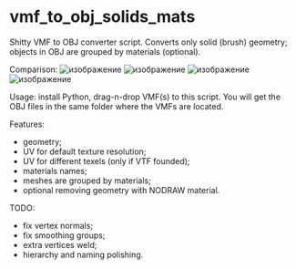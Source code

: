 # vmf_to_obj_solids_mats
Shitty VMF to OBJ converter script. Converts only solid (brush) geometry; objects in OBJ are grouped by materials (optional).

Comparison:
![изображение](https://github.com/Ambiabstract/vmf_to_obj_solids_mats/assets/60753651/7464d70d-8929-4630-87b9-1e1c48ce1ff7)
![изображение](https://github.com/Ambiabstract/vmf_to_obj_solids_mats/assets/60753651/38f29626-b3c8-47ef-88b6-53a4fabe1e91)
![изображение](https://github.com/Ambiabstract/vmf_to_obj_solids_mats/assets/60753651/ca90bc4b-d125-487f-a57c-4c3de1145294)
![изображение](https://github.com/Ambiabstract/vmf_to_obj_solids_mats/assets/60753651/01b1ec7e-f285-4a9e-8942-9a1ff4f50653)

Usage: install Python, drag-n-drop VMF(s) to this script.
You will get the OBJ files in the same folder where the VMFs are located.

Features:
- geometry;
- UV for default texture resolution;
- UV for different texels (only if VTF founded);
- materials names;
- meshes are grouped by materials;
- optional removing geometry with NODRAW material.

TODO:
- fix vertex normals;
- fix smoothing groups;
- extra vertices weld;
- hierarchy and naming polishing.
